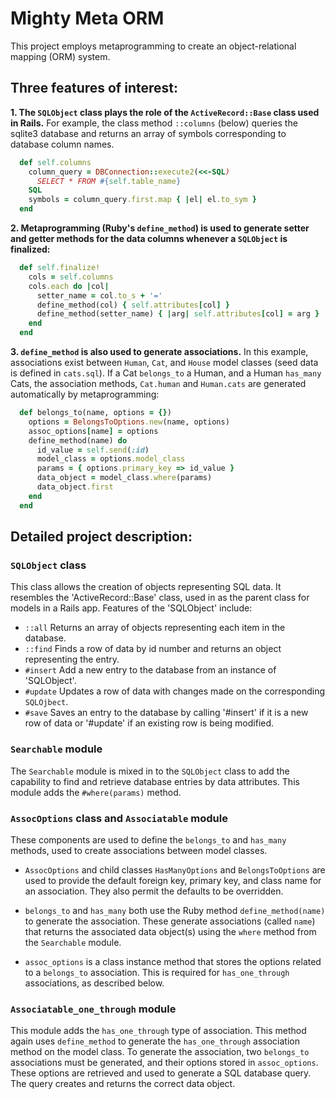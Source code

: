 # Mighty Meta ORM

This project employs metaprogramming to create an object-relational mapping (ORM) system. 

## Three features of interest:

**1. The `SQLObject` class plays the role of the `ActiveRecord::Base` class used in Rails.** For example, the class method `::columns` (below) queries the sqlite3 database and returns an array of symbols corresponding to database column names. 

```ruby
  def self.columns
    column_query = DBConnection::execute2(<<-SQL)
      SELECT * FROM #{self.table_name}
    SQL
    symbols = column_query.first.map { |el| el.to_sym }
  end
```

**2. Metaprogramming (Ruby's `define_method`) is used to generate setter and getter methods for the data columns whenever a `SQLObject` is finalized:**

```ruby
  def self.finalize!
    cols = self.columns
    cols.each do |col|
      setter_name = col.to_s + '='
      define_method(col) { self.attributes[col] }
      define_method(setter_name) { |arg| self.attributes[col] = arg } 
    end 
  end
```  

**3. `define_method` is also used to generate associations.**  In this example, associations exist between `Human`, `Cat`, and `House` model classes (seed data is defined in `cats.sql`). If a Cat `belongs_to` a Human, and a Human `has_many` Cats, the association methods, `Cat.human` and `Human.cats` are generated automatically by metaprogramming:

```ruby
  def belongs_to(name, options = {})
    options = BelongsToOptions.new(name, options) 
    assoc_options[name] = options
    define_method(name) do 
      id_value = self.send(:id)
      model_class = options.model_class
      params = { options.primary_key => id_value }
      data_object = model_class.where(params)
      data_object.first
    end
  end
```

## Detailed project description:

### `SQLObject` class

This class allows the creation of objects representing SQL data. It resembles the 'ActiveRecord::Base' class, used in as the parent class for models in a Rails app.  Features of the 'SQLObject' include:

* `::all` Returns an array of objects representing each item in the database.  
* `::find` Finds a row of data by id number and returns an object representing the entry.
* `#insert` Add a new entry to the database from an instance of 'SQLObject'.
* `#update` Updates a row of data with changes made on the corresponding `SQLOjbect`.
* `#save` Saves an entry to the database by calling '#insert' if it is a new row of data or '#update' if an existing row is being modified.

### `Searchable` module

The `Searchable` module is mixed in to the `SQLObject` class to add the capability to find and retrieve database entries by data attributes.  This module adds the `#where(params)` method.

### `AssocOptions` class and `Associatable` module 

These components are used to define the `belongs_to` and `has_many` methods, used to create associations between model classes.  

* `AssocOptions` and child classes `HasManyOptions` and `BelongsToOptions` are used to provide the default foreign key, primary key, and class name for an association.  They also permit the defaults to be overridden.  

* `belongs_to` and `has_many` both use the Ruby method `define_method(name)` to generate the association.  These generate associations (called `name`) that returns the associated data object(s) using the `where` method from the `Searchable` module. 

* `assoc_options` is a class instance method that stores the options related to a `belongs_to` association.  This is required for `has_one_through` associations, as described below.   

### `Associatable_one_through` module 

This module adds the `has_one_through` type of association. This method again uses `define_method` to generate the `has_one_through` association method on the model class.  To generate the association, two `belongs_to` associations must be generated, and their options stored in `assoc_options`. These options are retrieved and used to generate a SQL database query. The query creates and returns the correct data object.
  


